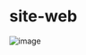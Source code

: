 # site-web

![image](https://github.com/ElricDuf/site-web/assets/131704986/5d606db3-872b-4627-9d0b-ea1d0c55fea5)
